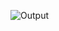 ![Output](https://github.com/SavairamK/Soylent_Template.github.io/assets/98964354/37678227-8e50-4a67-89a0-446151eafb69)
